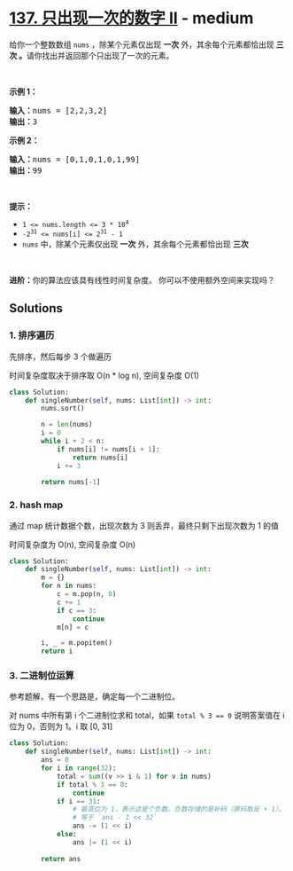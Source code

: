 # [137. 只出现一次的数字 II](https://leetcode-cn.com/problems/single-number-ii/) - medium

<p>给你一个整数数组 <code>nums</code> ，除某个元素仅出现 <strong>一次</strong> 外，其余每个元素都恰出现 <strong>三次 。</strong>请你找出并返回那个只出现了一次的元素。</p>

<p> </p>

<p><strong>示例 1：</strong></p>

<pre>
<strong>输入：</strong>nums = [2,2,3,2]
<strong>输出：</strong>3
</pre>

<p><strong>示例 2：</strong></p>

<pre>
<strong>输入：</strong>nums = [0,1,0,1,0,1,99]
<strong>输出：</strong>99
</pre>

<p> </p>

<p><strong>提示：</strong></p>

<ul>
    <li><code>1 <= nums.length <= 3 * 10<sup>4</sup></code></li>
    <li><code>-2<sup>31</sup> <= nums[i] <= 2<sup>31</sup> - 1</code></li>
    <li><code>nums</code> 中，除某个元素仅出现 <strong>一次</strong> 外，其余每个元素都恰出现 <strong>三次</strong></li>
</ul>

<p> </p>

<p><strong>进阶：</strong>你的算法应该具有线性时间复杂度。 你可以不使用额外空间来实现吗？</p>


## Solutions

### 1. 排序遍历

先排序，然后每步 3 个做遍历

时间复杂度取决于排序取 O(n * log n), 空间复杂度 O(1)

```py
class Solution:
    def singleNumber(self, nums: List[int]) -> int:
        nums.sort()

        n = len(nums)
        i = 0
        while i + 2 < n:
            if nums[i] != nums[i + 1]:
                return nums[i]
            i += 3
        
        return nums[-1]
```

### 2. hash map

通过 map 统计数据个数，出现次数为 3 则丢弃，最终只剩下出现次数为 1 的值

时间复杂度为 O(n), 空间复杂度 O(n)

```py
class Solution:
    def singleNumber(self, nums: List[int]) -> int:
        m = {}
        for n in nums:
            c = m.pop(n, 0)
            c += 1
            if c == 3:
                continue
            m[n] = c

        i, _ = m.popitem()
        return i
```

### 3. 二进制位运算

参考题解，有一个思路是，确定每一个二进制位。

对 nums 中所有第 i 个二进制位求和 total，如果 `total % 3 == 0` 说明答案值在 i 位为 0，否则为 1。i 取 [0, 31]

```py
class Solution:
    def singleNumber(self, nums: List[int]) -> int:
        ans = 0
        for i in range(32):
            total = sum((v >> i & 1) for v in nums)
            if total % 3 == 0:
                continue
            if i == 31:
                # 最高位为 1，表示这是个负数。负数存储的是补码（原码取反 + 1）。
                # 等于 `ans - 1 << 32`
                ans -= (1 << i)
            else:
                ans |= (1 << i)
    
        return ans
```
